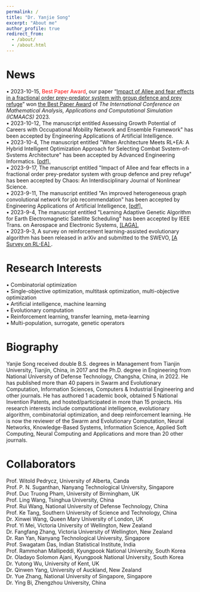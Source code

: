 ```yaml
---
permalink: /
title: "Dr. Yanjie Song"
excerpt: "About me"
author_profile: true
redirect_from: 
  - /about/
  - /about.html
---
```


News
=====
• 2023-10-15, <span style="color: #FF0000">Best Paper Award</span>, our paper “<a target="_blank" href="https://pubs.aip.org/aip/cha/article/33/10/103113/2916179/Impact-of-Allee-and-fear-effects-in-a-fractional">Impact of Allee and fear effects in a fractional order prey-predator system with group defence and prey refuge</a>” won <a target="_blank" href="https://github.com/yanjiesong/yanjiesong.github.io/blob/master/files/chaos2023.pdf">the Best Paper Award</a> of <i> The International Conference on Mathematical Analysis, Applications and Computational Simulation (ICMAACS) </i> 2023. \
• 2023-10-12, The manuscript entitled Assessing Growth Potential of Careers with Occupational Mobility Network and Ensemble Framework" has been accepted by Engineering Applications of Artificial Intelligence. \
• 2023-10-4, The manuscript entitled "When Architecture Meets RL+EA: A Hybrid Intelligent Optimization Approach for Selecting Combat Svstem-of-Svstems Architecture" has been accepted by Advanced Engineering Informatics. <a href="https://github.com/yanjiesong/yanjiesong.github.io/blob/master/files/RL%2BEA.pdf"> [pdf].</a>\
• 2023-9-17, The manuscript entitled "Impact of Allee and fear effects in a fractional order prey-predator system with group defence and prey refuge" has been accepted by Chaos: An Interdisciplinary Journal of Nonlinear Science. \
• 2023-9-11, The manuscript entitled "An improved heterogeneous graph convolutional network for job recommendation" has been accepted by Engineering Applications of Artificial Intelligence, <a href="https://github.com/yanjiesong/yanjiesong.github.io/blob/master/files/An%20improved%20heterogeneous%20graph%20convolutional%20network%20forjob%20recommendation.pdf"> [pdf].</a>\
• 2023-9-4, The manuscript entitled "Learning Adaptive Genetic Algorithm for Earth Electromagnetic Satellite Scheduling" has been accepted by IEEE Trans. on Aerospace and Electronic Systems, <a href="https://github.com/yanjiesong/yanjiesong.github.io/blob/master/files/laga2023taes.pdf"> [LAGA].</a>\
• 2023-9-3, A survey on reinforcement learning-assisted evolutionary algorithm has been released in arXiv and submitted to the SWEVO, <a href="https://arxiv.org/abs/2308.13420"> [A Survey on RL-EA] </a>.

Research Interests
=====
• Combinatorial optimization \
• Single-objective optimization, multitask optimization, multi-objective optimization \
• Artificial intelligence, machine learning \
• Evolutionary computation \
• Reinforcement learning, transfer learning, meta-learning \
• Multi-population, surrogate, genetic operators 


Biography
======
Yanjie Song received double B.S. degrees in Management from Tianjin University, Tianjin, China, in 2017 and the Ph.D. degree in Engineering from National University of Defense Technology, Changsha, China, in 2022. He has published more than 40 papers in Swarm and Evolutionary Computation, Information Sciences, Computers & Industrial Engineering and other journals. He has authored 1 academic book, obtained 5 National Invention Patents, and hosted/participated in more than 15 projects. His research interests include computational intelligence, evolutionary algorithm, combinatorial optimization, and deep reinforcement learning. He is now the reviewer of the Swarm and Evolutionary Computation, Neural Networks, Knowledge-Based Systems, Information Science, Applied Soft Computing, Neural Computing and Applications and more than 20 other journals. 


Collaborators
======
Prof. Witold Pedrycz, University of Alberta, Canda \
Prof. P. N. Suganthan, Nanyang Technological University, Singapore \
Prof. Duc Truong Pham, University of Birmingham, UK \
Prof. Ling Wang, Tsinghua University, China \
Prof. Rui Wang, National University of Defense Technology, China \
Prof. Ke Tang, Southern University of Science and Technology, China \
Dr. Xinwei Wang, Queen Mary University of London, UK \
Prof. Yi Mei, Victoria University of Wellington, New Zealand \
Dr. Fangfang Zhang, Victoria University of Wellington, New Zealand \
Dr. Ran Yan, Nanyang Technological University, Singapore \
Prof. Swagatam Das, Indian Statistical Institute, India \
Prof. Rammohan Mallipeddi, Kyungpook National University, South Korea \
Dr. Oladayo Solomon Ajani, Kyungpook National University, South Korea \
Dr. Yutong Wu, University of Kent, UK \
Dr. Qinwen Yang, University of Auckland, New Zealand \
Dr. Yue Zhang, National University of Singapore, Singapore \
Dr. Ying Bi, Zhengzhou University, China


